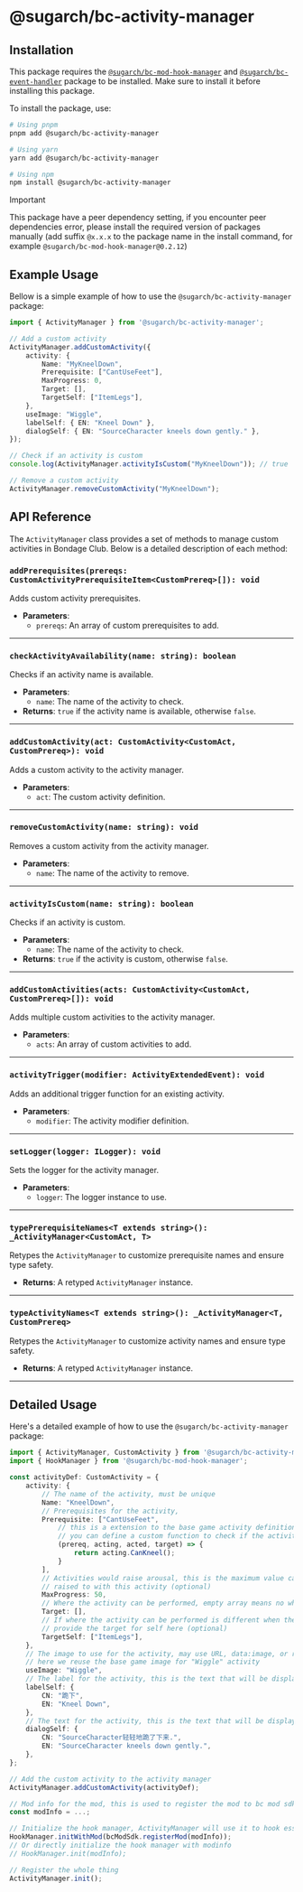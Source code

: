 # @sugarch/bc-activity-manager


## Installation

This package requires the [`@sugarch/bc-mod-hook-manager`](../mod-hook-manager/) and [`@sugarch/bc-event-handler`](../event-handler/) package to be installed. Make sure to install it before installing this package.

To install the package, use:

```bash
# Using pnpm
pnpm add @sugarch/bc-activity-manager

# Using yarn
yarn add @sugarch/bc-activity-manager

# Using npm
npm install @sugarch/bc-activity-manager
```

> [!IMPORTANT]
> This package have a peer dependency setting, if you encounter peer dependencies error, please install the required version of packages manually (add suffix `@x.x.x` to the package name in the install command, for example `@sugarch/bc-mod-hook-manager@0.2.12`)

## Example Usage

Bellow is a simple example of how to use the `@sugarch/bc-activity-manager` package:

```typescript
import { ActivityManager } from '@sugarch/bc-activity-manager';

// Add a custom activity
ActivityManager.addCustomActivity({
    activity: {
        Name: "MyKneelDown",
        Prerequisite: ["CantUseFeet"],
        MaxProgress: 0,
        Target: [],
        TargetSelf: ["ItemLegs"],
    },
    useImage: "Wiggle",
    labelSelf: { EN: "Kneel Down" },
    dialogSelf: { EN: "SourceCharacter kneels down gently." },
});

// Check if an activity is custom
console.log(ActivityManager.activityIsCustom("MyKneelDown")); // true

// Remove a custom activity
ActivityManager.removeCustomActivity("MyKneelDown");
```

## API Reference

The `ActivityManager` class provides a set of methods to manage custom activities in Bondage Club. Below is a detailed description of each method:

### `addPrerequisites(prereqs: CustomActivityPrerequisiteItem<CustomPrereq>[]): void`

Adds custom activity prerequisites.

- **Parameters**:
  - `prereqs`: An array of custom prerequisites to add.

---

### `checkActivityAvailability(name: string): boolean`

Checks if an activity name is available.

- **Parameters**:
  - `name`: The name of the activity to check.
- **Returns**: `true` if the activity name is available, otherwise `false`.

---

### `addCustomActivity(act: CustomActivity<CustomAct, CustomPrereq>): void`

Adds a custom activity to the activity manager.

- **Parameters**:
  - `act`: The custom activity definition.

---

### `removeCustomActivity(name: string): void`

Removes a custom activity from the activity manager.

- **Parameters**:
  - `name`: The name of the activity to remove.

---

### `activityIsCustom(name: string): boolean`

Checks if an activity is custom.

- **Parameters**:
  - `name`: The name of the activity to check.
- **Returns**: `true` if the activity is custom, otherwise `false`.

---

### `addCustomActivities(acts: CustomActivity<CustomAct, CustomPrereq>[]): void`

Adds multiple custom activities to the activity manager.

- **Parameters**:
  - `acts`: An array of custom activities to add.

---

### `activityTrigger(modifier: ActivityExtendedEvent): void`

Adds an additional trigger function for an existing activity.

- **Parameters**:
  - `modifier`: The activity modifier definition.

---

### `setLogger(logger: ILogger): void`

Sets the logger for the activity manager.

- **Parameters**:
  - `logger`: The logger instance to use.

---

### `typePrerequisiteNames<T extends string>(): _ActivityManager<CustomAct, T>`

Retypes the `ActivityManager` to customize prerequisite names and ensure type safety.

- **Returns**: A retyped `ActivityManager` instance.

---

### `typeActivityNames<T extends string>(): _ActivityManager<T, CustomPrereq>`

Retypes the `ActivityManager` to customize activity names and ensure type safety.

- **Returns**: A retyped `ActivityManager` instance.

---

## Detailed Usage

Here's a detailed example of how to use the `@sugarch/bc-activity-manager` package:

```typescript
import { ActivityManager, CustomActivity } from '@sugarch/bc-activity-manager';
import { HookManager } from '@sugarch/bc-mod-hook-manager';

const activityDef: CustomActivity = {
    activity: {
        // The name of the activity, must be unique
        Name: "KneelDown",
        // Prerequisites for the activity,
        Prerequisite: ["CantUseFeet", 
            // this is a extension to the base game activity definition
            // you can define a custom function to check if the activity can be performed
            (prereq, acting, acted, target) => {
                return acting.CanKneel();
            }
        ],
        // Activities would raise arousal, this is the maximum value can be 
        // raised to with this activity (optional)
        MaxProgress: 50,
        // Where the activity can be performed, empty array means no where
        Target: [],
        // If where the activity can be performed is different when the activity is performed on self,
        // provide the target for self here (optional)
        TargetSelf: ["ItemLegs"],
    },
    // The image to use for the activity, may use URL, data:image, or reuse the base game image
    // here we reuse the base game image for "Wiggle" activity
    useImage: "Wiggle",
    // The label for the activity, this is the text that will be displayed in activity dialog
    labelSelf: {
        CN: "跪下",
        EN: "Kneel Down",
    },
    // The text for the activity, this is the text that will be displayed in chat log
    dialogSelf: {
        CN: "SourceCharacter轻轻地跪了下来.",
        EN: "SourceCharacter kneels down gently.",
    },
};

// Add the custom activity to the activity manager
ActivityManager.addCustomActivity(activityDef);

// Mod info for the mod, this is used to register the mod to bc mod sdk
const modInfo = ...;

// Initialize the hook manager, ActivityManager will use it to hook essential functions
HookManager.initWithMod(bcModSdk.registerMod(modInfo));
// Or directly initialize the hook manager with modinfo
// HookManager.init(modInfo);

// Register the whole thing
ActivityManager.init();
```
